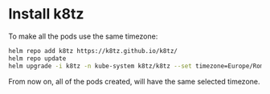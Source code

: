# Install k8tz

To make all the pods use the same timezone:

```bash
helm repo add k8tz https://k8tz.github.io/k8tz/
helm repo update
helm upgrade -i k8tz -n kube-system k8tz/k8tz --set timezone=Europe/Rome
```

From now on, all of the pods created, will have the same selected timezone.
